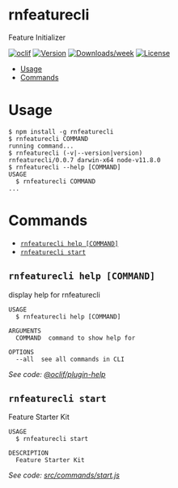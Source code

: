 rnfeaturecli
============

Feature Initializer

[![oclif](https://img.shields.io/badge/cli-oclif-brightgreen.svg)](https://oclif.io)
[![Version](https://img.shields.io/npm/v/rnfeaturestarterCli.svg)](https://npmjs.org/package/rnfeaturestarterCli)
[![Downloads/week](https://img.shields.io/npm/dw/rnfeaturestarterCli.svg)](https://npmjs.org/package/rnfeaturestarterCli)
[![License](https://img.shields.io/npm/l/rnfeaturestarterCli.svg)](https://github.com/Documents/rnfeaturestarterCli/blob/master/package.json)

<!-- toc -->
* [Usage](#usage)
* [Commands](#commands)
<!-- tocstop -->
# Usage
<!-- usage -->
```sh-session
$ npm install -g rnfeaturecli
$ rnfeaturecli COMMAND
running command...
$ rnfeaturecli (-v|--version|version)
rnfeaturecli/0.0.7 darwin-x64 node-v11.8.0
$ rnfeaturecli --help [COMMAND]
USAGE
  $ rnfeaturecli COMMAND
...
```
<!-- usagestop -->
# Commands
<!-- commands -->
* [`rnfeaturecli help [COMMAND]`](#rnfeaturecli-help-command)
* [`rnfeaturecli start`](#rnfeaturecli-start)

## `rnfeaturecli help [COMMAND]`

display help for rnfeaturecli

```
USAGE
  $ rnfeaturecli help [COMMAND]

ARGUMENTS
  COMMAND  command to show help for

OPTIONS
  --all  see all commands in CLI
```

_See code: [@oclif/plugin-help](https://github.com/oclif/plugin-help/blob/v2.1.6/src/commands/help.ts)_

## `rnfeaturecli start`

Feature Starter Kit

```
USAGE
  $ rnfeaturecli start

DESCRIPTION
  Feature Starter Kit
```

_See code: [src/commands/start.js](https://github.com/ashrithks/featurecli/blob/v0.0.7/src/commands/start.js)_
<!-- commandsstop -->
